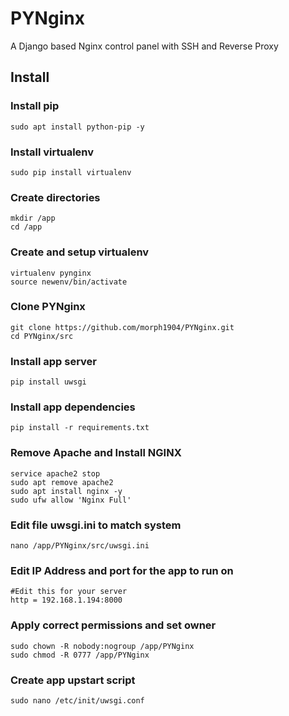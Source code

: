 # PYNginx
A Django based Nginx control panel with SSH and Reverse Proxy

## Install
### Install pip
    sudo apt install python-pip -y
### Install virtualenv
    sudo pip install virtualenv

### Create directories 
    mkdir /app
    cd /app
    
### Create and setup virtualenv
    virtualenv pynginx
    source newenv/bin/activate
    
### Clone PYNginx
    git clone https://github.com/morph1904/PYNginx.git
    cd PYNginx/src
    
### Install app server
    pip install uwsgi
    
### Install app dependencies    
    pip install -r requirements.txt
    
### Remove Apache and Install NGINX
    service apache2 stop
    sudo apt remove apache2
    sudo apt install nginx -y
    sudo ufw allow 'Nginx Full'
    
### Edit file uwsgi.ini to match system
    nano /app/PYNginx/src/uwsgi.ini
    
### Edit IP Address and port for the app to run on
    #Edit this for your server
    http = 192.168.1.194:8000
    
### Apply correct permissions and set owner
    sudo chown -R nobody:nogroup /app/PYNginx 
    sudo chmod -R 0777 /app/PYNginx 
    
### Create app upstart script
    sudo nano /etc/init/uwsgi.conf
    